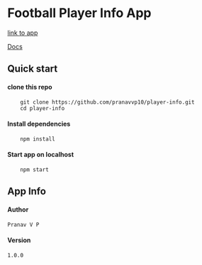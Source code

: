# Football Player Info App

[link to app](https://football-player-info.herokuapp.com/)

[Docs](https://pranavvp10.github.io/player-info/)

## Quick start

#### clone this repo
        git clone https://github.com/pranavvp10/player-info.git
        cd player-info

#### Install dependencies
        npm install
     
#### Start app on localhost
        npm start

## App Info

#### Author
    Pranav V P

#### Version
    1.0.0

